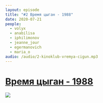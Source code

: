 ```yaml
---
layout: episode
title: "#2 Время цыган - 1988"
date: 2020-07-21
people:
  - volyx
  - anabilisa
  - iphilimonov
  - jeanne_jour
  - egermanovich
  - maria_o
audio: /audio/2-kinoklub-vremya-cigun.mp3
---
```


#  [Время цыган - 1988](https://www.kinopoisk.ru/film/63782/)

![](https://pbcdn1.podbean.com/imglogo/ep-logo/pbblog8971567/600x900.jpg)


